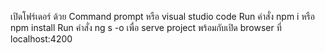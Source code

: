 เปิดโฟร์เดอร์ ด้วย Command prompt หรือ visual studio code Run คำสั่ง npm i หรือ npm install Run คำสั่ง ng s -o เพื่อ serve project พร้อมกับเปิด browser ที่ localhost:4200
